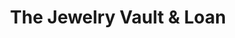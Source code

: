 ---
title: "The Jewelry Vault & Loan"
url: /palm-springs/the-jewelry-vault-und-loan/
shop: Schmuck
---